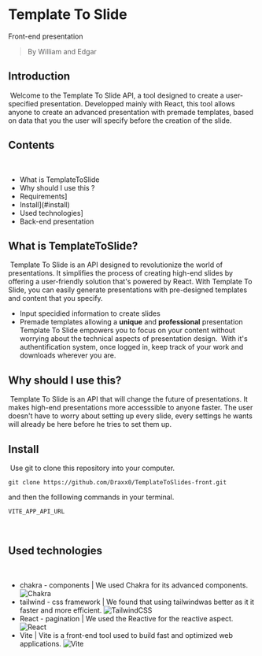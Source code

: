 # Template To Slide

Front-end presentation

> By William and Edgar
> ​
> ​

## Introduction

​
Welcome to the Template To Slide API, a tool designed to create a user-specified presentation. Developped mainly with React, this tool allows anyone to create an advanced presentation with premade templates, based on data that you the user will specify before the creation of the slide.
​

## Contents

​

- What is TemplateToSlide
- Why should I use this ?
- Requirements]
- Install](#install)
- Used technologies]
- Back-end presentation
  ​
  ​

## What is TemplateToSlide?

​
Template To Slide is an API designed to revolutionize the world of presentations. It simplifies the process of creating high-end slides by offering a user-friendly solution that's powered by React. With Template To Slide, you can easily generate presentations with pre-designed templates and content that you specify.
​

- Input specidied information to create slides
- Premade templates allowing a **unique** and **professional** presentation
  ​
  ​
  Template To Slide empowers you to focus on your content without worrying about the technical aspects of presentation design.
  ​
  With it's authentification system, once logged in, keep track of your work and downloads wherever you are.
  ​

## Why should I use this?

​
Template To Slide is an API that will change the future of presentations. It makes high-end presentations more accesssible to anyone faster. The user doesn't have to worry about setting up every slide, every settings he wants will already be here before he tries to set them up.
​

## Install

​
Use git to clone this repository into your computer.

```
git clone https://github.com/Draxx0/TemplateToSlides-front.git
```

and then the folllowing commands in your terminal.
​

```
VITE_APP_API_URL
```

​
​

## Used technologies

​

- chakra - components | We used Chakra for its advanced components. ![Chakra](https://img.shields.io/badge/chakra-%234ED1C5.svg?style=for-the-badge&logo=chakraui&logoColor=white)
- tailwind - css framework | We found that using tailwindwas better as it it faster and more efficient. ![TailwindCSS](https://img.shields.io/badge/tailwindcss-%2338B2AC.svg?style=for-the-badge&logo=tailwind-css&logoColor=white)
- React - pagination | We used the Reactive for the reactive aspect. ![React](https://img.shields.io/badge/react-%2320232a.svg?style=for-the-badge&logo=react&logoColor=%2361DAFB)
- Vite | Vite is a front-end tool used to build fast and optimized web applications. ![Vite](https://img.shields.io/badge/vite-%23646CFF.svg?style=for-the-badge&logo=vite&logoColor=white)
